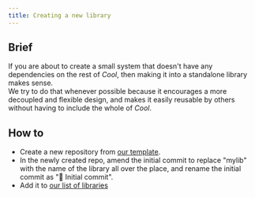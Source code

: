 ```yaml
---
title: Creating a new library
---
```


## Brief

If you are about to create a small system that doesn't have any dependencies on the rest of *Cool*, then making it into a standalone library makes sense.<br/>
We try to do that whenever possible because it encourages a more decoupled and flexible design, and makes it easily reusable by others without having to include the whole of *Cool*.

## How to

- Create a new repository from [our template](https://github.com/CoolLibs/library-template).
- In the newly created repo, amend the initial commit to replace "mylib" with the name of the library all over the place, and rename the initial commit as "🎉 Initial commit".
- Add it to [our list of libraries](https://github.com/CoolLibs/.github/edit/main/profile/README.md)